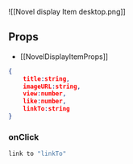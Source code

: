 ![[Novel display Item desktop.png]]

## Props
- [[NovelDisplayItemProps]]
```json
{
	title:string,
	imageURL:string,
	view:number,
	like:number,
	linkTo:string
}
```

### onClick
```ts
link to "linkTo"
```